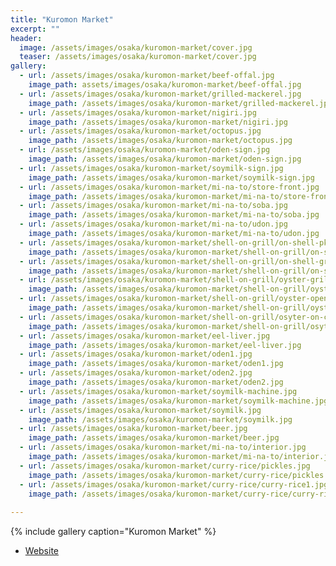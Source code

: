 ```yaml
---
title: "Kuromon Market"
excerpt: ""
header:
  image: /assets/images/osaka/kuromon-market/cover.jpg
  teaser: /assets/images/osaka/kuromon-market/cover.jpg
gallery:
  - url: /assets/images/osaka/kuromon-market/beef-offal.jpg
    image_path: assets/images/osaka/kuromon-market/beef-offal.jpg
  - url: /assets/images/osaka/kuromon-market/grilled-mackerel.jpg
    image_path: /assets/images/osaka/kuromon-market/grilled-mackerel.jpg
  - url: /assets/images/osaka/kuromon-market/nigiri.jpg
    image_path: /assets/images/osaka/kuromon-market/nigiri.jpg
  - url: /assets/images/osaka/kuromon-market/octopus.jpg
    image_path: /assets/images/osaka/kuromon-market/octopus.jpg    
  - url: /assets/images/osaka/kuromon-market/oden-sign.jpg
    image_path: /assets/images/osaka/kuromon-market/oden-sign.jpg
  - url: /assets/images/osaka/kuromon-market/soymilk-sign.jpg
    image_path: /assets/images/osaka/kuromon-market/soymilk-sign.jpg
  - url: /assets/images/osaka/kuromon-market/mi-na-to/store-front.jpg
    image_path: /assets/images/osaka/kuromon-market/mi-na-to/store-front.jpg
  - url: /assets/images/osaka/kuromon-market/mi-na-to/soba.jpg
    image_path: /assets/images/osaka/kuromon-market/mi-na-to/soba.jpg
  - url: /assets/images/osaka/kuromon-market/mi-na-to/udon.jpg
    image_path: /assets/images/osaka/kuromon-market/mi-na-to/udon.jpg
  - url: /assets/images/osaka/kuromon-market/shell-on-grill/on-shell-pkg.jpg
    image_path: /assets/images/osaka/kuromon-market/shell-on-grill/on-shell-pkg.jpg
  - url: /assets/images/osaka/kuromon-market/shell-on-grill/on-shell-grilled.jpg
    image_path: /assets/images/osaka/kuromon-market/shell-on-grill/on-shell-grilled.jpg
  - url: /assets/images/osaka/kuromon-market/shell-on-grill/oyster-grilled.jpg
    image_path: /assets/images/osaka/kuromon-market/shell-on-grill/oyster-grilled.jpg
  - url: /assets/images/osaka/kuromon-market/shell-on-grill/oyster-opening.jpg
    image_path: /assets/images/osaka/kuromon-market/shell-on-grill/oyster-opening.jpg
  - url: /assets/images/osaka/kuromon-market/shell-on-grill/osyter-on-charcoal.jpg
    image_path: /assets/images/osaka/kuromon-market/shell-on-grill/osyter-on-charcoal.jpg
  - url: /assets/images/osaka/kuromon-market/eel-liver.jpg
    image_path: /assets/images/osaka/kuromon-market/eel-liver.jpg
  - url: /assets/images/osaka/kuromon-market/oden1.jpg
    image_path: /assets/images/osaka/kuromon-market/oden1.jpg
  - url: /assets/images/osaka/kuromon-market/oden2.jpg
    image_path: /assets/images/osaka/kuromon-market/oden2.jpg
  - url: /assets/images/osaka/kuromon-market/soymilk-machine.jpg
    image_path: /assets/images/osaka/kuromon-market/soymilk-machine.jpg
  - url: /assets/images/osaka/kuromon-market/soymilk.jpg
    image_path: /assets/images/osaka/kuromon-market/soymilk.jpg
  - url: /assets/images/osaka/kuromon-market/beer.jpg
    image_path: /assets/images/osaka/kuromon-market/beer.jpg
  - url: /assets/images/osaka/kuromon-market/mi-na-to/interior.jpg
    image_path: /assets/images/osaka/kuromon-market/mi-na-to/interior.jpg
  - url: /assets/images/osaka/kuromon-market/curry-rice/pickles.jpg
    image_path: /assets/images/osaka/kuromon-market/curry-rice/pickles.jpg
  - url: /assets/images/osaka/kuromon-market/curry-rice/curry-rice1.jpg
    image_path: /assets/images/osaka/kuromon-market/curry-rice/curry-rice2.jpg
  
---
```




{% include gallery caption="Kuromon Market" %}


* [Website](http://www.kuromon.com)


